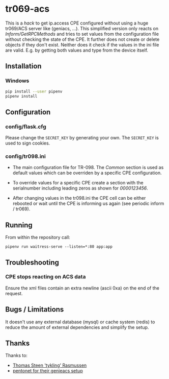 # tr069-acs

This is a *hack* to get ip.access CPE configured without using a huge tr069/ACS server like (geniacs, ...).
This simplified version only reacts on *Inform/GetRPCMethods*  and tries to set values from the configuration file without checking the state of the CPE.
It further does not create or delete objects if they don't exist. Neither does it check if the values in the ini file are valid. E.g. by getting both values and type from the device itself.

## Installation

### Windows


```sh
pip install --user pipenv
pipenv install
```

## Configuration

### config/flask.cfg

Please change the `SECRET_KEY` by generating your own. The `SECRET_KEY` is used to sign cookies.

### config/tr098.ini

- The main configuration file for TR-098. The *Common* section is used as default values which can be overriden by a specific CPE configuration.

- To override values for a specific CPE create a section with the serialnumber including leading zeros as shown for *0000123456*.

- After changing values in the tr098.ini the CPE cell can be either rebooted or wait until the CPE is informing us again (see periodic inform / tr069).

## Running

From within the repository call:
```
pipenv run waitress-serve --listen=*:80 app:app
```

## Troubleshooting

### CPE stops reacting on ACS data

Ensure the xml files contain an extra newline (ascii 0xa) on the end of the request.

## Bugs / Limitations

It doesn't use any external database (mysql) or cache system (redis) to reduce the amount of external dependencies and simplify the setup.

## Thanks

Thanks to:

* [Thomas Steen 'tykling' Rasmussen](https://github.com/tykling/)
* [pentonet for their genieacs setup](https://github.com/Pentonet/pentonet-genieacs-package)
